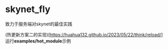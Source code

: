 # skynet_fly
致力于服务端对skynet的最佳实践

(热更新方案二的实现)[https://huahua132.github.io/2023/05/22/think/reload/]
运行**examples/hot_module**示例